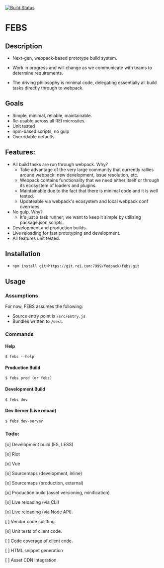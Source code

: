 [![Build Status](http://ci.rei.com/job/fed/job/febs_2.0/badge/icon)](http://ci.rei.com/job/fed/job/febs_2.0/)

# FEBS

## Description

- Next-gen, webpack-based prototype build system.

- Work in progress and will change as we communicate with teams to determine requirements.

- The driving philosophy is minimal code, delegating essentially all build tasks directly through to webpack.

## Goals
- Simple, minimal, reliable, maintainable.
- Re-usable across all REI microsites.
- Unit tested
- npm-based scripts, no gulp
- Overridable defaults

## Features:
- All build tasks are run through webpack. Why?
  - Take advantage of the very large community that currently rallies around webpack: new development, issue resolution, etc.
  - Webpack contains functionality that we need either itself or through its ecosystem of loaders and plugins.
  - Maintainable due to the fact that there is minimal code and it is well tested.
  - Updateable via webpack's ecosystem and local webpack conf overrides.
- No gulp. Why?
    - It's just a task runner; we want to keep it simple by utilizing package.json scripts.
- Development and production builds.
- Live reloading for fast prototyping and development.
- All features unit tested.

## Installation
- `npm install git+https://git.rei.com:7999/fedpack/febs.git`

## Usage

### Assumptions

For now, FEBS assumes the following:
  - Source entry point is `/src/entry.js`
  - Bundles written to `/dest`.

### Commands

#### Help
```
$ febs --help
```
#### Production Build
```
$ febs prod (or febs)
```
#### Development Build
```
$ febs dev
```
#### Dev Server (Live reload)
```
$ febs dev-server
```

### Todo:

[x] Development build (ES, LESS)

[x] Riot

[x] Vue

[x] Sourcemaps (development, inline)

[x] Sourcemaps (production, external)

[x] Production build (asset versioning, minification)

[x] Live reloading (via CLI)

[x] Live reloading (via Node API).

[ ] Vendor code splitting.

[x] Unit tests of client code.

[ ] Code coverage of client code.

[ ] HTML snippet generation

[ ] Asset CDN integration
